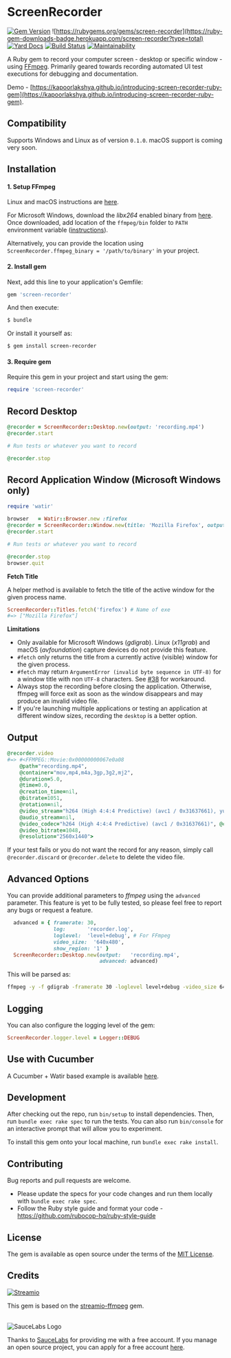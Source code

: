 # ScreenRecorder

[![Gem Version](https://badge.fury.io/rb/screen-recorder.svg)](https://badge.fury.io/rb/screen-recorder)
![https://rubygems.org/gems/screen-recorder](https://ruby-gem-downloads-badge.herokuapp.com/screen-recorder?type=total)
[![Yard Docs](http://img.shields.io/badge/yard-docs-blue.svg)](https://www.rubydoc.info/github/kapoorlakshya/screen-recorder/master)
[![Build Status](https://travis-ci.org/kapoorlakshya/screen-recorder.svg?branch=master)](https://travis-ci.org/kapoorlakshya/screen-recorder)
[![Maintainability](https://api.codeclimate.com/v1/badges/b6049dfee7375aed9bc8/maintainability)](https://codeclimate.com/github/kapoorlakshya/screen-recorder/maintainability)

A Ruby gem to record your computer screen - desktop or specific
window - using [FFmpeg](https://www.ffmpeg.org/). Primarily
geared towards recording automated UI test executions for debugging
and documentation.

Demo - [https://kapoorlakshya.github.io/introducing-screen-recorder-ruby-gem](https://kapoorlakshya.github.io/introducing-screen-recorder-ruby-gem).

## Compatibility

Supports Windows and Linux as of version `0.1.0`. macOS support 
is coming very soon.

## Installation

#### 1. Setup FFmpeg

Linux and macOS instructions are [here](https://www.ffmpeg.org/download.html). 

For Microsoft Windows, download the *libx264* enabled binary from [here](https://ffmpeg.zeranoe.com/builds/).
Once downloaded, add location of the `ffmpeg/bin` folder to `PATH` environment variable 
([instructions](https://windowsloop.com/install-ffmpeg-windows-10/)).

Alternatively, you can provide the location using 
`ScreenRecorder.ffmpeg_binary = '/path/to/binary'` in your project.

#### 2. Install gem

Next, add this line to your application's Gemfile:

```ruby
gem 'screen-recorder'
```

And then execute:

```bash
$ bundle
```

Or install it yourself as:

```bash
$ gem install screen-recorder
```

#### 3. Require gem

Require this gem in your project and start using the gem:

```ruby
require 'screen-recorder'
```

## Record Desktop

```ruby
@recorder = ScreenRecorder::Desktop.new(output: 'recording.mp4')
@recorder.start

# Run tests or whatever you want to record

@recorder.stop
```

## Record Application Window (Microsoft Windows only)

```ruby
require 'watir'

browser   = Watir::Browser.new :firefox
@recorder = ScreenRecorder::Window.new(title: 'Mozilla Firefox', output: 'recording.mp4')
@recorder.start

# Run tests or whatever you want to record

@recorder.stop
browser.quit 
```

<b>Fetch Title</b>

A helper method is available to fetch the title of the active window
for the given process name.

```ruby
ScreenRecorder::Titles.fetch('firefox') # Name of exe
#=> ["Mozilla Firefox"]
```

<b>Limitations</b>
- Only available for Microsoft Windows (*gdigrab*). Linux (*x11grab*) and macOS 
(*avfoundation*) capture devices do not provide this feature.
- `#fetch` only returns the title from a currently active (visible) window
for the given process.
- `#fetch` may return `ArgumentError (invalid byte sequence in UTF-8)`
for a window title with non `UTF-8` characters.
See [#38](https://github.com/kapoorlakshya/screen-recorder/issues/38)
for workaround.
- Always stop the recording before closing the application. Otherwise,
ffmpeg will force exit as soon as the window disappears and may produce
an invalid video file.
- If you're launching multiple applications or testing an application
at different window sizes, recording the `desktop` is a better option.

## Output

```ruby
@recorder.video
#=> #<FFMPEG::Movie:0x00000000067e0a08
    @path="recording.mp4",
    @container="mov,mp4,m4a,3gp,3g2,mj2",
    @duration=5.0,
    @time=0.0,
    @creation_time=nil,
    @bitrate=1051,
    @rotation=nil,
    @video_stream="h264 (High 4:4:4 Predictive) (avc1 / 0x31637661), yuv444p, 2560x1440, 1048 kb/s, 15 fps, 15 tbr, 15360 tbn, 30 tbc (default)",
    @audio_stream=nil,
    @video_codec="h264 (High 4:4:4 Predictive) (avc1 / 0x31637661)", @colorspace="yuv444p",
    @video_bitrate=1048,
    @resolution="2560x1440">
```

If your test fails or you do not want the record for any reason,
simply call `@recorder.discard` or `@recorder.delete` to delete
the video file. 

## Advanced Options

You can provide additional parameters to *ffmpeg* using the `advanced` 
parameter. This feature is yet to be fully tested, so please feel free 
to report any bugs or request a feature.

```ruby
  advanced = { framerate: 30,
               log:       'recorder.log',
               loglevel:  'level+debug', # For FFmpeg
               video_size:  '640x480',
               show_region: '1' }
  ScreenRecorder::Desktop.new(output:   'recording.mp4',
                              advanced: advanced)
```

This will be parsed as:

```bash
ffmpeg -y -f gdigrab -framerate 30 -loglevel level+debug -video_size 640x480 -show_region 1 -i desktop recording.mp4 2> recorder.log
```

## Logging

You can also configure the logging level of the gem:

```ruby
ScreenRecorder.logger.level = Logger::DEBUG
```

## Use with Cucumber

A Cucumber + Watir based example is available 
[here](https://github.com/kapoorlakshya/cucumber-watir-test-recorder-example).

## Development

After checking out the repo, run `bin/setup` to install dependencies. 
Then, run `bundle exec rake spec` to run the tests. You can also run 
`bin/console` for an interactive prompt that will allow you to experiment.

To install this gem onto your local machine, run `bundle exec rake install`. 

## Contributing

Bug reports and pull requests are welcome. 

- Please update the specs for your code changes and run them locally with `bundle exec rake spec`.
- Follow the Ruby style guide and format your code - https://github.com/rubocop-hq/ruby-style-guide

## License

The gem is available as open source under the terms of the [MIT License](https://opensource.org/licenses/MIT).

## Credits

[![Streamio](http://d253c4ja9jigvu.cloudfront.net/assets/small-logo.png)](http://streamio.com)

This gem is based on the [streamio-ffmpeg](https://github.com/streamio/streamio-ffmpeg) gem.
<br />
<br />

![SauceLabs Logo](https://saucelabs.com/content/images/logo.png)

Thanks to [SauceLabs](https://saucelabs.com) for providing me with a 
free account. If you manage an open source project, you can apply for 
a free account [here](https://saucelabs.com/open-source).